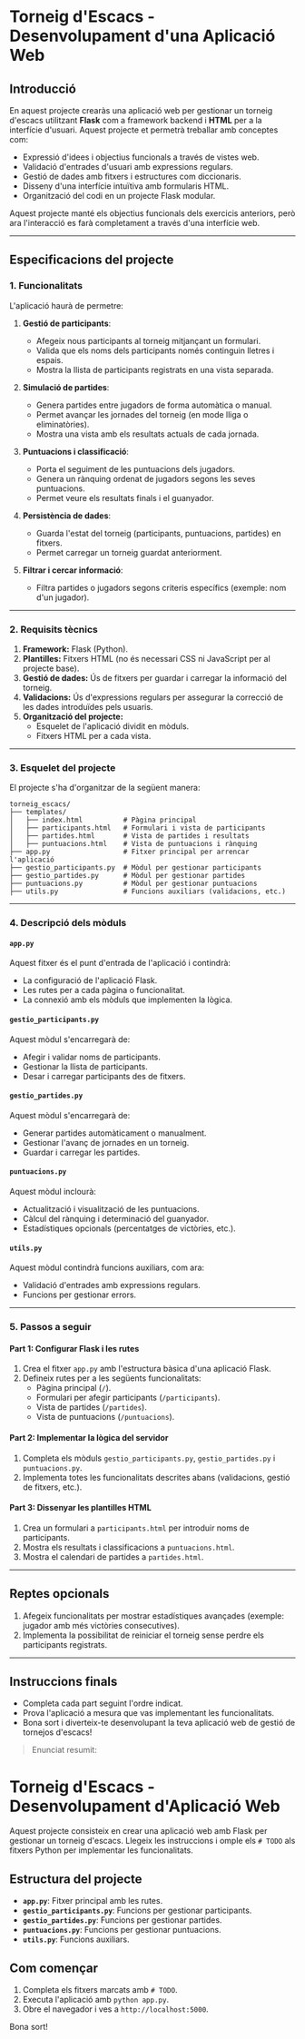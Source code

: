 # Torneig d'Escacs - Desenvolupament d'una Aplicació Web

## Introducció
En aquest projecte crearàs una aplicació web per gestionar un torneig d'escacs utilitzant **Flask** com a framework backend i **HTML** per a la interfície d'usuari. Aquest projecte et permetrà treballar amb conceptes com:

- Expressió d'idees i objectius funcionals a través de vistes web.
- Validació d'entrades d'usuari amb expressions regulars.
- Gestió de dades amb fitxers i estructures com diccionaris.
- Disseny d'una interfície intuïtiva amb formularis HTML.
- Organització del codi en un projecte Flask modular.

Aquest projecte manté els objectius funcionals dels exercicis anteriors, però ara l'interacció es farà completament a través d'una interfície web.

---

## Especificacions del projecte

### 1. Funcionalitats

L'aplicació haurà de permetre:

1. **Gestió de participants**:
    - Afegeix nous participants al torneig mitjançant un formulari.
    - Valida que els noms dels participants només continguin lletres i espais.
    - Mostra la llista de participants registrats en una vista separada.

2. **Simulació de partides**:
    - Genera partides entre jugadors de forma automàtica o manual.
    - Permet avançar les jornades del torneig (en mode lliga o eliminatòries).
    - Mostra una vista amb els resultats actuals de cada jornada.

3. **Puntuacions i classificació**:
    - Porta el seguiment de les puntuacions dels jugadors.
    - Genera un rànquing ordenat de jugadors segons les seves puntuacions.
    - Permet veure els resultats finals i el guanyador.

4. **Persistència de dades**:
    - Guarda l'estat del torneig (participants, puntuacions, partides) en fitxers.
    - Permet carregar un torneig guardat anteriorment.

5. **Filtrar i cercar informació**:
    - Filtra partides o jugadors segons criteris específics (exemple: nom d'un jugador).

---

### 2. Requisits tècnics

1. **Framework:** Flask (Python).
2. **Plantilles:** Fitxers HTML (no és necessari CSS ni JavaScript per al projecte base).
3. **Gestió de dades:** Ús de fitxers per guardar i carregar la informació del torneig.
4. **Validacions:** Ús d'expressions regulars per assegurar la correcció de les dades introduïdes pels usuaris.
5. **Organització del projecte:**
    - Esquelet de l'aplicació dividit en mòduls.
    - Fitxers HTML per a cada vista.

---

### 3. Esquelet del projecte

El projecte s'ha d'organitzar de la següent manera:

```
torneig_escacs/
├── templates/
│   ├── index.html          # Pàgina principal
│   ├── participants.html   # Formulari i vista de participants
│   ├── partides.html       # Vista de partides i resultats
│   ├── puntuacions.html    # Vista de puntuacions i rànquing
├── app.py                  # Fitxer principal per arrencar l'aplicació
├── gestio_participants.py  # Mòdul per gestionar participants
├── gestio_partides.py      # Mòdul per gestionar partides
├── puntuacions.py          # Mòdul per gestionar puntuacions
├── utils.py                # Funcions auxiliars (validacions, etc.)
```

---

### 4. Descripció dels mòduls

#### **`app.py`**
Aquest fitxer és el punt d'entrada de l'aplicació i contindrà:

- La configuració de l'aplicació Flask.
- Les rutes per a cada pàgina o funcionalitat.
- La connexió amb els mòduls que implementen la lògica.

#### **`gestio_participants.py`**
Aquest mòdul s'encarregarà de:

- Afegir i validar noms de participants.
- Gestionar la llista de participants.
- Desar i carregar participants des de fitxers.

#### **`gestio_partides.py`**
Aquest mòdul s'encarregarà de:

- Generar partides automàticament o manualment.
- Gestionar l'avanç de jornades en un torneig.
- Guardar i carregar les partides.

#### **`puntuacions.py`**
Aquest mòdul inclourà:

- Actualització i visualització de les puntuacions.
- Càlcul del rànquing i determinació del guanyador.
- Estadístiques opcionals (percentatges de victòries, etc.).

#### **`utils.py`**
Aquest mòdul contindrà funcions auxiliars, com ara:

- Validació d'entrades amb expressions regulars.
- Funcions per gestionar errors.

---

### 5. Passos a seguir

#### **Part 1: Configurar Flask i les rutes**
1. Crea el fitxer `app.py` amb l'estructura bàsica d'una aplicació Flask.
2. Defineix rutes per a les següents funcionalitats:
    - Pàgina principal (`/`).
    - Formulari per afegir participants (`/participants`).
    - Vista de partides (`/partides`).
    - Vista de puntuacions (`/puntuacions`).

#### **Part 2: Implementar la lògica del servidor**
1. Completa els mòduls `gestio_participants.py`, `gestio_partides.py` i `puntuacions.py`.
2. Implementa totes les funcionalitats descrites abans (validacions, gestió de fitxers, etc.).

#### **Part 3: Dissenyar les plantilles HTML**
1. Crea un formulari a `participants.html` per introduir noms de participants.
2. Mostra els resultats i classificacions a `puntuacions.html`.
3. Mostra el calendari de partides a `partides.html`.

---

## Reptes opcionals
1. Afegeix funcionalitats per mostrar estadístiques avançades (exemple: jugador amb més victòries consecutives).
2. Implementa la possibilitat de reiniciar el torneig sense perdre els participants registrats.

---

## Instruccions finals
- Completa cada part seguint l'ordre indicat.
- Prova l'aplicació a mesura que vas implementant les funcionalitats.
- Bona sort i diverteix-te desenvolupant la teva aplicació web de gestió de tornejos d'escacs!



>
> Enunciat resumit:
>

# Torneig d'Escacs - Desenvolupament d'Aplicació Web

Aquest projecte consisteix en crear una aplicació web amb Flask per gestionar un torneig d'escacs.
Llegeix les instruccions i omple els `# TODO` als fitxers Python per implementar les funcionalitats.

## Estructura del projecte
- **`app.py`**: Fitxer principal amb les rutes.
- **`gestio_participants.py`**: Funcions per gestionar participants.
- **`gestio_partides.py`**: Funcions per gestionar partides.
- **`puntuacions.py`**: Funcions per gestionar puntuacions.
- **`utils.py`**: Funcions auxiliars.

## Com començar
1. Completa els fitxers marcats amb `# TODO`.
2. Executa l'aplicació amb `python app.py`.
3. Obre el navegador i ves a `http://localhost:5000`.

Bona sort!
